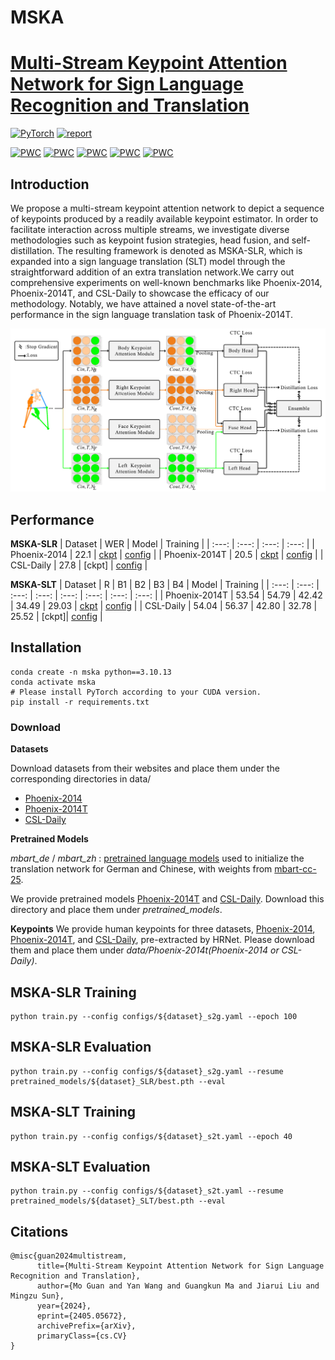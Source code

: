 # MSKA

# [Multi-Stream Keypoint Attention Network for Sign Language Recognition and Translation](https://arxiv.org/pdf/2405.05672)

<a href="https://pytorch.org/get-started/locally/"><img alt="PyTorch" src="https://img.shields.io/badge/PyTorch-ee4c2c?logo=pytorch&logoColor=white"></a>  [![report](https://img.shields.io/badge/ArXiv-Paper-red)](https://arxiv.org/pdf/2405.05672)

[![PWC](https://img.shields.io/endpoint.svg?url=https://paperswithcode.com/badge/multi-stream-keypoint-attention-network-for/sign-language-translation-on-rwth-phoenix)](https://paperswithcode.com/sota/sign-language-translation-on-rwth-phoenix?p=multi-stream-keypoint-attention-network-for)
[![PWC](https://img.shields.io/endpoint.svg?url=https://paperswithcode.com/badge/multi-stream-keypoint-attention-network-for/sign-language-translation-on-csl-daily)](https://paperswithcode.com/sota/sign-language-translation-on-csl-daily?p=multi-stream-keypoint-attention-network-for)
[![PWC](https://img.shields.io/endpoint.svg?url=https://paperswithcode.com/badge/multi-stream-keypoint-attention-network-for/sign-language-recognition-on-csl-daily)](https://paperswithcode.com/sota/sign-language-recognition-on-csl-daily?p=multi-stream-keypoint-attention-network-for)
[![PWC](https://img.shields.io/endpoint.svg?url=https://paperswithcode.com/badge/multi-stream-keypoint-attention-network-for/sign-language-recognition-on-rwth-phoenix-1)](https://paperswithcode.com/sota/sign-language-recognition-on-rwth-phoenix-1?p=multi-stream-keypoint-attention-network-for)
[![PWC](https://img.shields.io/endpoint.svg?url=https://paperswithcode.com/badge/multi-stream-keypoint-attention-network-for/sign-language-recognition-on-rwth-phoenix)](https://paperswithcode.com/sota/sign-language-recognition-on-rwth-phoenix?p=multi-stream-keypoint-attention-network-for)

## Introduction
We propose a multi-stream keypoint attention network to depict a sequence of keypoints produced by a readily available keypoint estimator. In order to facilitate interaction across multiple streams, we investigate diverse methodologies such as keypoint fusion strategies, head fusion, and self-distillation. The resulting framework is denoted as MSKA-SLR, which is expanded into a sign language translation (SLT) model through the straightforward addition of an extra translation network.We carry out comprehensive experiments on well-known benchmarks like Phoenix-2014, Phoenix-2014T, and CSL-Daily to showcase the efficacy of our methodology. Notably, we have attained a novel state-of-the-art performance in the sign language translation task of Phoenix-2014T.

<img src="images/figure2.png" width="800">

## Performance

**MSKA-SLR**
| Dataset | WER | Model | Training |
| :---: | :---: | :---: | :---: | 
| Phoenix-2014 | 22.1 | [ckpt](https://drive.google.com/drive/folders/1QZ50fT2nqGowG94K6tKDxmKLHjyqiJUl?usp=drive_link) | [config](configs/phoenix-2014_s2g.yaml) |
| Phoenix-2014T | 20.5 | [ckpt](https://drive.google.com/drive/folders/1kwn5_aEIswfVwf41I4EUOrUhdnHbYl80?usp=drive_link) | [config](configs/phoenix-2014t_s2g.yaml) |
| CSL-Daily | 27.8 | [ckpt] | [config](configs/csl-daily_s2g.yaml) |
 
**MSKA-SLT**
| Dataset | R | B1 | B2 | B3 | B4 | Model | Training |
| :---: | :---: | :---: | :---: | :---: | :---: | :---: | :---: |
| Phoenix-2014T | 53.54 | 54.79 | 42.42 | 34.49 | 29.03 | [ckpt](https://drive.google.com/drive/folders/1kQhvT-gJBfarkV2jtigBnO24Ial95znc?usp=drive_link) | [config](configs/phoenix-2014t_s2t.yaml) |
| CSL-Daily | 54.04 | 56.37 | 42.80 | 32.78 | 25.52 | [ckpt]| [config](configs/csl-daily_s2t.yaml) |

## Installation
```
conda create -n mska python==3.10.13
conda activate mska
# Please install PyTorch according to your CUDA version.
pip install -r requirements.txt
```

### Download

**Datasets**

Download datasets from their websites and place them under the corresponding directories in data/
* [Phoenix-2014](https://www-i6.informatik.rwth-aachen.de/~koller/RWTH-PHOENIX/)
* [Phoenix-2014T](https://www-i6.informatik.rwth-aachen.de/~koller/RWTH-PHOENIX-2014-T/)
* [CSL-Daily](http://home.ustc.edu.cn/~zhouh156/dataset/csl-daily/)

**Pretrained Models**
 
*mbart_de* / *mbart_zh* : [pretrained language models](https://drive.google.com/drive/folders/1u7uhrwaBL6sNqscFerJLUHjwt1kuwWw9?usp=drive_link) used to initialize the translation network for German and Chinese, with weights from [mbart-cc-25](https://huggingface.co/facebook/mbart-large-cc25).

We provide pretrained models [Phoenix-2014T](https://drive.google.com/drive/folders/1o_fmtmulKlCczz9HaYn0mpvyyCtw-lgs?usp=drive_link) and [CSL-Daily](https://drive.google.com/drive/folders/1IHM49Sp9HRSTvEHe-nf7YeMLm2G1WdS8?usp=drive_link). Download this directory and place them under *pretrained_models*.

**Keypoints**
We provide human keypoints for three datasets, [Phoenix-2014](https://drive.google.com/drive/folders/1D_iVtqeARBLO7WcZCTGCAdHXkKqHfF9X?usp=drive_link), [Phoenix-2014T](https://drive.google.com/drive/folders/1XBBqsxJqM4M64iGxhVCNuqUInhaACUwi?usp=drive_link), and [CSL-Daily](https://drive.google.com/drive/folders/11AOSOw1tkI78R6OFJv27adikr3OsUFBk?usp=drive_link), pre-extracted by HRNet. Please download them and place them under *data/Phoenix-2014t(Phoenix-2014 or CSL-Daily)*.

## MSKA-SLR Training
```
python train.py --config configs/${dataset}_s2g.yaml --epoch 100
```

## MSKA-SLR Evaluation
```
python train.py --config configs/${dataset}_s2g.yaml --resume pretrained_models/${dataset}_SLR/best.pth --eval
```

## MSKA-SLT Training
```
python train.py --config configs/${dataset}_s2t.yaml --epoch 40
```

## MSKA-SLT Evaluation
```
python train.py --config configs/${dataset}_s2t.yaml --resume pretrained_models/${dataset}_SLT/best.pth --eval
```

## Citations
```
@misc{guan2024multistream,
      title={Multi-Stream Keypoint Attention Network for Sign Language Recognition and Translation}, 
      author={Mo Guan and Yan Wang and Guangkun Ma and Jiarui Liu and Mingzu Sun},
      year={2024},
      eprint={2405.05672},
      archivePrefix={arXiv},
      primaryClass={cs.CV}
}
```

